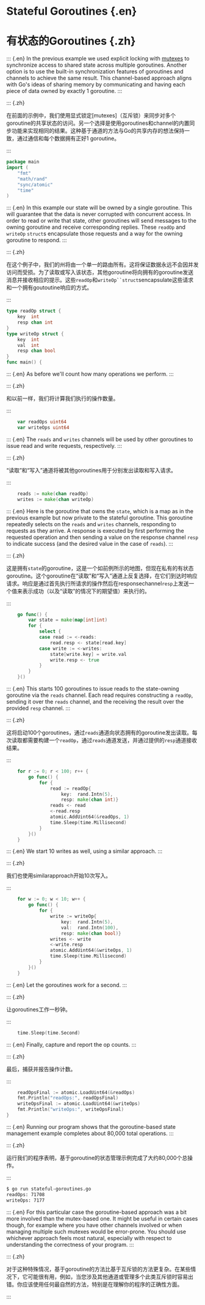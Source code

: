 
# Stateful Goroutines {.en}


# 有状态的Goroutines {.zh}


::: {.en}
In the previous example we used explicit locking with
[mutexes](mutexes) to synchronize access to shared state
across multiple goroutines. Another option is to use the
built-in synchronization features of  goroutines and
channels to achieve the same result. This channel-based
approach aligns with Go's ideas of sharing memory by
communicating and having each piece of data owned
by exactly 1 goroutine.
:::

::: {.zh}

在前面的示例中，我们使用显式锁定[mutexes]（互斥锁）来同步对多个goroutine的共享状态的访问。另一个选择是使用goroutines和channel的内置同步功能来实现相同的结果。这种基于通道的方法与Go的共享内存的想法保持一致，通过通信和每个数据拥有正好1 goroutine。

:::


```go
package main
import (
	"fmt"
	"math/rand"
	"sync/atomic"
	"time"
)
```


::: {.en}
In this example our state will be owned by a single
goroutine. This will guarantee that the data is never
corrupted with concurrent access. In order to read or
write that state, other goroutines will send messages
to the owning goroutine and receive corresponding
replies. These `readOp` and `writeOp` `struct`s
encapsulate those requests and a way for the owning
goroutine to respond.
:::

::: {.zh}

在这个例子中，我们的州将由一个单一的路由所有。这将保证数据永远不会因并发访问而受损。为了读取或写入该状态，其他goroutine将向拥有的goroutine发送消息并接收相应的提示。这些`readOp`和`writeOp``struct`sencapsulate这些请求和一个拥有goutoutine响应的方式。

:::


```go
type readOp struct {
	key  int
	resp chan int
}
type writeOp struct {
	key  int
	val  int
	resp chan bool
}
func main() {
```


::: {.en}
As before we'll count how many operations we perform.
:::

::: {.zh}

和以前一样，我们将计算我们执行的操作数量。

:::


```go
	var readOps uint64
	var writeOps uint64
```


::: {.en}
The `reads` and `writes` channels will be used by
other goroutines to issue read and write requests,
respectively.
:::

::: {.zh}

“读取”和“写入”通道将被其他goroutines用于分别发出读取和写入请求。

:::


```go
	reads := make(chan readOp)
	writes := make(chan writeOp)
```


::: {.en}
Here is the goroutine that owns the `state`, which
is a map as in the previous example but now private
to the stateful goroutine. This goroutine repeatedly
selects on the `reads` and `writes` channels,
responding to requests as they arrive. A response
is executed by first performing the requested
operation and then sending a value on the response
channel `resp` to indicate success (and the desired
value in the case of `reads`).
:::

::: {.zh}

这是拥有`state`的goroutine，这是一个如前例所示的地图，但现在私有的有状态goroutine。这个goroutine在“读取”和“写入”通道上反复选择，在它们到达时响应请求。响应是通过首先执行所请求的操作然后在responsechannel`resp`上发送一个值来表示成功（以及“读取”的情况下的期望值）来执行的。

:::


```go
	go func() {
		var state = make(map[int]int)
		for {
			select {
			case read := <-reads:
				read.resp <- state[read.key]
			case write := <-writes:
				state[write.key] = write.val
				write.resp <- true
			}
		}
	}()
```


::: {.en}
This starts 100 goroutines to issue reads to the
state-owning goroutine via the `reads` channel.
Each read requires constructing a `readOp`, sending
it over the `reads` channel, and the receiving the
result over the provided `resp` channel.
:::

::: {.zh}

这将启动100个goroutines，通过`reads`通道向状态拥有的goroutine发出读取。每次读取都需要构建一个`readOp`，通过`reads`通道发送，并通过提供的`resp`通道接收结果。

:::


```go
	for r := 0; r < 100; r++ {
		go func() {
			for {
				read := readOp{
					key:  rand.Intn(5),
					resp: make(chan int)}
				reads <- read
				<-read.resp
				atomic.AddUint64(&readOps, 1)
				time.Sleep(time.Millisecond)
			}
		}()
	}
```


::: {.en}
We start 10 writes as well, using a similar
approach.
:::

::: {.zh}

我们也使用similarapproach开始10次写入。

:::


```go
	for w := 0; w < 10; w++ {
		go func() {
			for {
				write := writeOp{
					key:  rand.Intn(5),
					val:  rand.Intn(100),
					resp: make(chan bool)}
				writes <- write
				<-write.resp
				atomic.AddUint64(&writeOps, 1)
				time.Sleep(time.Millisecond)
			}
		}()
	}
```


::: {.en}
Let the goroutines work for a second.
:::

::: {.zh}

让goroutines工作一秒钟。

:::


```go
	time.Sleep(time.Second)
```


::: {.en}
Finally, capture and report the op counts.
:::

::: {.zh}

最后，捕获并报告操作计数。

:::


```go
	readOpsFinal := atomic.LoadUint64(&readOps)
	fmt.Println("readOps:", readOpsFinal)
	writeOpsFinal := atomic.LoadUint64(&writeOps)
	fmt.Println("writeOps:", writeOpsFinal)
}
```


::: {.en}
Running our program shows that the goroutine-based
state management example completes about 80,000
total operations.
:::

::: {.zh}

运行我们的程序表明，基于goroutine的状态管理示例完成了大约80,000个总操作。

:::


```bash
$ go run stateful-goroutines.go
readOps: 71708
writeOps: 7177
```


::: {.en}
For this particular case the goroutine-based approach
was a bit more involved than the mutex-based one. It
might be useful in certain cases though, for example
where you have other channels involved or when managing
multiple such mutexes would be error-prone. You should
use whichever approach feels most natural, especially
with respect to understanding the correctness of your
program.
:::

::: {.zh}

对于这种特殊情况，基于goroutine的方法比基于互斥锁的方法更复杂。在某些情况下，它可能很有用，例如，当您涉及其他通道或管理多个此类互斥锁时容易出错。你应该使用任何最自然的方法，特别是在理解你的程序的正确性方面。

:::


